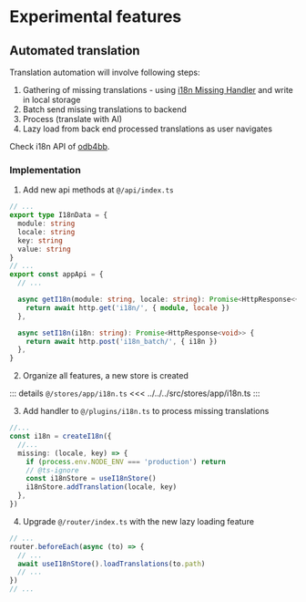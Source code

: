 # Experimental features

## Automated translation

Translation automation will involve following steps:

1. Gathering of missing translations - using [i18n Missing Handler](https://vue-i18n.intlify.dev/api/composition.html#missinghandler) and write in local storage
2. Batch send missing translations to backend
3. Process (translate with AI)
4. Lazy load from back end processed translations as user navigates

Check i18n API of [odb4bb](https://github.com/erlihs/odb4bb).

### Implementation

1. Add new api methods at `@/api/index.ts`

```ts
// ...
export type I18nData = {
  module: string
  locale: string
  key: string
  value: string
}
// ...
export const appApi = {
  // ...

  async getI18n(module: string, locale: string): Promise<HttpResponse<{ [key: string]: string }>> {
    return await http.get('i18n/', { module, locale })
  },

  async setI18n(i18n: string): Promise<HttpResponse<void>> {
    return await http.post('i18n_batch/', { i18n })
  },
}
```

2. Organize all features, a new store is created

::: details `@/stores/app/i18n.ts`
<<< ../../../src/stores/app/i18n.ts
:::

3. Add handler to `@/plugins/i18n.ts` to process missing translations

```ts
//...
const i18n = createI18n({
  //...
  missing: (locale, key) => {
    if (process.env.NODE_ENV === 'production') return
    // @ts-ignore
    const i18nStore = useI18nStore()
    i18nStore.addTranslation(locale, key)
  },
})
```

4. Upgrade `@/router/index.ts` with the new lazy loading feature

```ts
// ...
router.beforeEach(async (to) => {
  // ...
  await useI18nStore().loadTranslations(to.path)
  // ...
})
// ...
```
